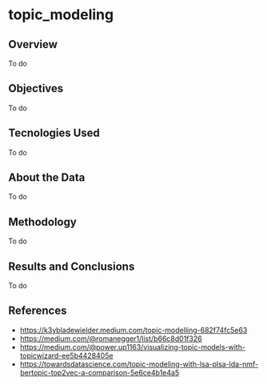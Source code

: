 # topic_modeling

## Overview
To do
## Objectives
To do
## Tecnologies Used
To do
## About the Data
To do
## Methodology
To do
## Results and Conclusions
To do
## References
* https://k3ybladewielder.medium.com/topic-modelling-682f74fc5e63
* https://medium.com/@romanegger1/list/b66c8d01f326
* https://medium.com/@power.up1163/visualizing-topic-models-with-topicwizard-ee5b4428405e
* https://towardsdatascience.com/topic-modeling-with-lsa-plsa-lda-nmf-bertopic-top2vec-a-comparison-5e6ce4b1e4a5
